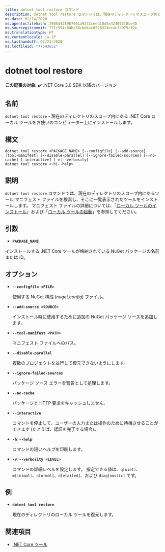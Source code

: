 ```yaml
---
title: dotnet tool restore コマンド
description: dotnet tool restore コマンドでは、現在のディレクトリのスコープ内にある .NET Core ローカル ツールをお使いのコンピューター上にインストールします。
ms.date: 02/14/2020
ms.openlocfilehash: 2900d431987661a9232ceed10d9a424093f8be45
ms.sourcegitcommit: 771c554c84ba38cbd4ac0578324ec4cfc979cf2e
ms.translationtype: HT
ms.contentlocale: ja-JP
ms.lasthandoff: 02/21/2020
ms.locfileid: "77543852"
---
```

# <a name="dotnet-tool-restore"></a>dotnet tool restore

**この記事の対象:** ✔️ .NET Core 3.0 SDK 以降のバージョン

## <a name="name"></a>名前

`dotnet tool restore` - 現在のディレクトリのスコープ内にある .NET Core ローカル ツールをお使いのコンピューター上にインストールします。

## <a name="synopsis"></a>構文

```dotnetcli
dotnet tool restore <PACKAGE_NAME> [--configfile] [--add-source] [tool-manifest] [--disable-parallel] [--ignore-failed-sources] [--no-cache] [-interactive] [-v|--verbosity]
dotnet tool restore <-h|--help>
```

## <a name="description"></a>説明

`dotnet tool restore` コマンドでは、現在のディレクトリのスコープ内にあるツール マニフェスト ファイルを検索し、そこに一覧表示されたツールをインストールします。 マニフェスト ファイルの詳細については、「[ローカル ツールのインストール](global-tools.md#install-a-local-tool)」および「[ローカル ツールの起動](global-tools.md#invoke-a-local-tool)」を参照してください。

## <a name="arguments"></a>引数

- **`PACKAGE_NAME`**

インストールする .NET Core ツールが格納されている NuGet パッケージの名前または ID。

## <a name="options"></a>オプション

- **`--configfile <FILE>`**

  使用する NuGet 構成 (*nuget.config*) ファイル。

- **`--add-source <SOURCE>`**

  インストール時に使用するために追加の NuGet パッケージ ソースを追加します。

- **`--tool-manifest <PATH>`**

  マニフェスト ファイルへのパス。

- **`--disable-parallel`**

  複数のプロジェクトを並行して復元できないようにします。

- **`--ignore-failed-sources`**

  パッケージ ソース エラーを警告として処理します。

- **`--no-cache`**

  パッケージと HTTP 要求をキャッシュしません。

- **`--interactive`**

  コマンドを停止して、ユーザーの入力または操作のために待機させることができます (たとえば、認証を完了する場合)。

- **`-h|--help`**

  コマンドの短いヘルプを印刷します。

- **`-v|--verbosity <LEVEL>`**

  コマンドの詳細レベルを設定します。 指定できる値は、`q[uiet]`、`m[inimal]`、`n[ormal]`、`d[etailed]`、および `diag[nostic]` です。

## <a name="example"></a>例

- **`dotnet tool restore`**

  現在のディレクトリのローカル ツールを復元します。

## <a name="see-also"></a>関連項目

- [.NET Core ツール](global-tools.md)
